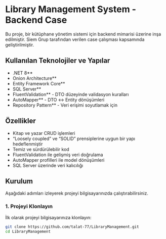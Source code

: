 # Library Management System - Backend Case

Bu proje, bir kütüphane yönetim sistemi için backend mimarisi üzerine inşa edilmiştir. Siem Grup tarafından verilen case çalışması kapsamında geliştirilmiştir.

##  Kullanılan Teknolojiler ve Yapılar

- .NET 8**
- Onion Architecture**
- Entity Framework Core**
- SQL Server**
- FluentValidation** - DTO düzeyinde validasyon kuralları
- AutoMapper** - DTO ↔ Entity dönüşümleri
- Repository Pattern** - Veri erişimi soyutlamak için
  
##  Özellikler

- Kitap ve yazar CRUD işlemleri
-  “Loosely coupled” ve “SOLID” prensiplerine uygun bir yapı hedeflenmiştir
- Temiz ve sürdürülebilir kod
- FluentValidation ile gelişmiş veri doğrulama
- AutoMapper profilleri ile model dönüşümleri
- SQL Server üzerinde veri kalıcılığı

##  Kurulum

Aşağıdaki adımları izleyerek projeyi bilgisayarınızda çalıştırabilirsiniz.

### 1. Projeyi Klonlayın
İlk olarak projeyi bilgisayarınıza klonlayın:

```bash
git clone https://github.com/talat-77/LibraryManagement.git
cd LibraryManagement
